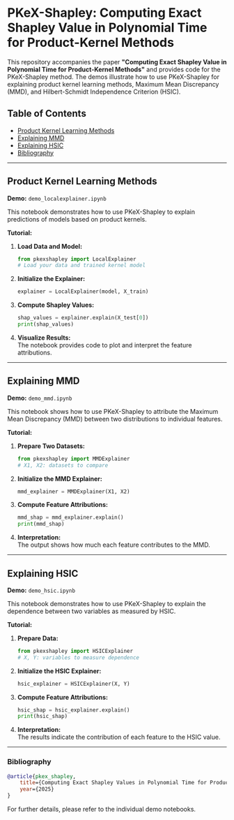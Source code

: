 # PKeX-Shapley: Computing Exact Shapley Value in Polynomial Time for Product-Kernel Methods

This repository accompanies the paper **"Computing Exact Shapley Value in Polynomial Time for Product-Kernel Methods"** and provides code for the PKeX-Shapley method. The demos illustrate how to use PKeX-Shapley for explaining product kernel learning methods, Maximum Mean Discrepancy (MMD), and Hilbert-Schmidt Independence Criterion (HSIC).

## Table of Contents

- [Product Kernel Learning Methods](#product-kernel-learning-methods)
- [Explaining MMD](#explaining-mmd)
- [Explaining HSIC](#explaining-hsic)
- [Bibliography](#bibliography)

---

## Product Kernel Learning Methods

**Demo:** `demo_localexplainer.ipynb`

This notebook demonstrates how to use PKeX-Shapley to explain predictions of models based on product kernels.

**Tutorial:**
1. **Load Data and Model:**
    ```python
    from pkexshapley import LocalExplainer
    # Load your data and trained kernel model
    ```
2. **Initialize the Explainer:**
    ```python
    explainer = LocalExplainer(model, X_train)
    ```
3. **Compute Shapley Values:**
    ```python
    shap_values = explainer.explain(X_test[0])
    print(shap_values)
    ```
4. **Visualize Results:**  
    The notebook provides code to plot and interpret the feature attributions.

---

## Explaining MMD

**Demo:** `demo_mmd.ipynb`

This notebook shows how to use PKeX-Shapley to attribute the Maximum Mean Discrepancy (MMD) between two distributions to individual features.

**Tutorial:**
1. **Prepare Two Datasets:**
    ```python
    from pkexshapley import MMDExplainer
    # X1, X2: datasets to compare
    ```
2. **Initialize the MMD Explainer:**
    ```python
    mmd_explainer = MMDExplainer(X1, X2)
    ```
3. **Compute Feature Attributions:**
    ```python
    mmd_shap = mmd_explainer.explain()
    print(mmd_shap)
    ```
4. **Interpretation:**  
    The output shows how much each feature contributes to the MMD.

---

## Explaining HSIC

**Demo:** `demo_hsic.ipynb`

This notebook demonstrates how to use PKeX-Shapley to explain the dependence between two variables as measured by HSIC.

**Tutorial:**
1. **Prepare Data:**
    ```python
    from pkexshapley import HSICExplainer
    # X, Y: variables to measure dependence
    ```
2. **Initialize the HSIC Explainer:**
    ```python
    hsic_explainer = HSICExplainer(X, Y)
    ```
3. **Compute Feature Attributions:**
    ```python
    hsic_shap = hsic_explainer.explain()
    print(hsic_shap)
    ```
4. **Interpretation:**  
    The results indicate the contribution of each feature to the HSIC value.

---

### Bibliography

```bibtex
@article{pkex_shapley,
    title={Computing Exact Shapley Values in Polynomial Time for Product-Kernel Methods},
    year={2025}
}
```

For further details, please refer to the individual demo notebooks.
